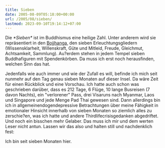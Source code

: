 ```yaml
---
title: Sieben
date: 2005-08-09T05:18:00+00:00
url: /2005/08/sieben/
lastmod: 2023-09-10T19:14:12+07:00
---
```

Die _\*Sieben\*_ ist im Buddhismus eine heilige Zahl. Unter anderem wird sie repräsentiert in den [Bojjhanga][1], den sieben Erleuchtungsgliedern (Wissensklarheit, Willenskraft, Güte und Mitleid, Freude, Gleichmut, Achtsamkeit, Sammlung). Au?erdem stehen in jedem Tempel sieben Buddhafiguren mit Spendenkörben. Da muss ich erst noch herausfinden, welchen Sinn das hat.

Jedenfalls wie auch immer und wie der Zufall es will, befinde ich mich seit nunmehr auf den Tag genau sieben Monaten auf dieser Insel. Da wäre Zeit für einen Rückblick und eine Vorschau. Ich hatte auch schon was geschrieben darüber, dass es 212 Tage, 6 Flüge, 10 lange Busreisen (7 davon Nachts), ein "verlorener" Pass, drei Visaruns nach Myanmar, Laos und Singapore und jede Menge Pad Thai gewesen sind. Dann allerdings bin ich in allgemeinendogendepressive Betrachtungen über meine Fähigkeit in emotionaler Hinsicht innerhalb von sieben Monaten so ziemlich alles zu zerschie?en, was ich hatte und andere Thirdlifecrisisgedanken abgedriftet. Und noch ein bisschen mehr Gelaber. Das muss ich mir und dem werten Leser nicht antun. Lassen wir das also und halten still und nachdenklich fest:

Ich bin seit sieben Monaten hier.

 [1]: http://de.wikipedia.org/wiki/Bojjhanga

